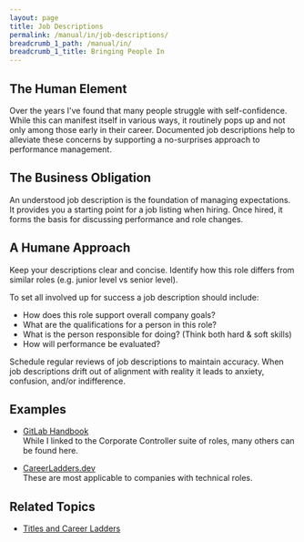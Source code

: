 ```yaml
---
layout: page
title: Job Descriptions
permalink: /manual/in/job-descriptions/
breadcrumb_1_path: /manual/in/
breadcrumb_1_title: Bringing People In
---
```


## The Human Element
Over the years I've found that many people struggle with self-confidence. While 
this can manifest itself in various ways, it routinely pops up and not only 
among those early in their career. Documented job descriptions help to 
alleviate these concerns by supporting a no-surprises approach to performance 
management. 

## The Business Obligation
An understood job description is the foundation of managing expectations. It 
provides you a starting point for a job listing when hiring. Once hired, it 
forms the basis for discussing performance and role changes. 

## A Humane Approach
Keep your descriptions clear and concise. Identify how this role differs from 
similar roles (e.g. junior level vs senior level).

To set all involved up for success a job description should include:

* How does this role support overall company goals?
* What are the qualifications for a person in this role?
* What is the person responsible for doing? (Think both hard & soft skills)
* How will performance be evaluated?

Schedule regular reviews of job descriptions to maintain accuracy. When job 
descriptions drift out of alignment with reality it leads to anxiety, confusion, 
and/or indifference.

## Examples
* [GitLab Handbook](https://about.gitlab.com/job-families/finance/corporate-controller/)  
  While I linked to the Corporate Controller suite of roles, many others can be
  found here.  

* [CareerLadders.dev](https://career-ladders.dev)  
  These are most applicable to companies with technical roles.

## Related Topics

  * [Titles and Career Ladders](/manual/performance/titles-and-career-ladders/)

